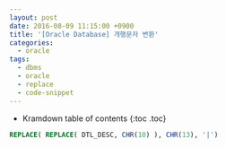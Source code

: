 ```yaml
---
layout: post
date: 2016-08-09 11:15:00 +0900
title: '[Oracle Database] 개행문자 변환'
categories:
  - oracle
tags:
  - dbms
  - oracle
  - replace
  - code-snippet
---
```


* Kramdown table of contents
{:toc .toc}

```sql
REPLACE( REPLACE( DTL_DESC, CHR(10) ), CHR(13), '|')
```
